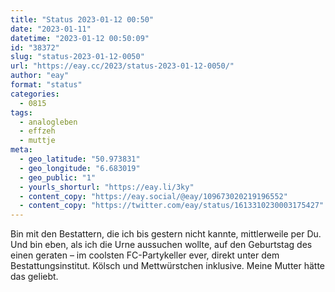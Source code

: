 ```yaml
---
title: "Status 2023-01-12 00:50"
date: "2023-01-11"
datetime: "2023-01-12 00:50:09"
id: "38372"
slug: "status-2023-01-12-0050"
url: "https://eay.cc/2023/status-2023-01-12-0050/"
author: "eay"
format: "status"
categories:
  - 0815
tags:
  - analogleben
  - effzeh
  - muttje
meta:
  - geo_latitude: "50.973831"
  - geo_longitude: "6.683019"
  - geo_public: "1"
  - yourls_shorturl: "https://eay.li/3ky"
  - content_copy: "https://eay.social/@eay/109673020219196552"
  - content_copy: "https://twitter.com/eay/status/1613310230003175427"
---
```


Bin mit den Bestattern, die ich bis gestern nicht kannte, mittlerweile per Du. Und bin eben, als ich die Urne aussuchen wollte, auf den Geburtstag des einen geraten – im coolsten FC-Partykeller ever, direkt unter dem Bestattungsinstitut. Kölsch und Mettwürstchen inklusive. Meine Mutter hätte das geliebt.
